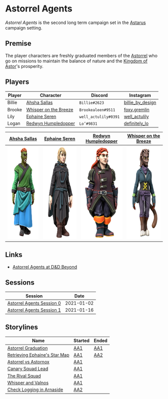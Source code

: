 # Astorrel Agents

*Astorrel Agents* is the second long term campaign set in the [Astarus](../../astarus/README.md) campaign setting.

## Premise

The player characters are freshly graduated members of the [Astorrel](../../astarus/civilisations/kingdom-of-astor/organisations/astorrel/README.md) who go on missions to maintain the balance of nature and the [Kingdom of Astor](../../astarus/civilisations/kingdom-of-astor/README.md)'s prosperity.

## Players

| Player | Character | Discord | Instagram |
| --- | --- | --- | ---|
| Billie | [Ahsha Sallas](../../astarus/people/ahsha-sallas.md) | `Billie#2623` | [billie_by_design](https://www.instagram.com/billie_by_design/) |
| Brooke | [Whisper on the Breeze](../../astarus/people/whisper-on-the-breeze.md) | `Brookealeen#9511` | [foxy.gremlin](https://www.instagram.com/foxy.gremlin/) |
| Lily | [Ephaine Seren](../../astarus/people/ephaine-seren.md) | `well_actulily#0391` | [well_actulily](https://www.instagram.com/well_actulily/) |
| Logan | [Redwyn Humpledopper](../../astarus/people/redywn-humpledopper.md) | `Lo’#9831` | [definitely_lo](https://www.instagram.com/definitely_lo/) |

| [Ahsha Sallas](../../astarus/people/ahsha-sallas.md) | [Ephaine Seren](../../astarus/people/ephaine-seren.md) | [Redwyn Humpledopper](../../astarus/people/redywn-humpledopper.md) |[Whisper on the Breeze](../../astarus/people/whisper-on-the-breeze.md) |
|:---:|:---:|:---:|:---:|
| <img src="../../images/people/ahsha-sallas.png" height="300" /> | <img src="../../images/people/ephaine-seren.png" height="300" /> | <img src="../../images/people/redwyn-humpledopper.png" height="300" /> | <img src="../../images/people/whisper-on-the-breeze.png" height="300" /> |

## Links

- [Astorrel Agents at D&D Beyond](https://www.dndbeyond.com/campaigns/1620558)

## Sessions

| Session | Date |
| --- | --- |
| [Astorrel Agents Session 0](sessions/0.md) | 2021-01-02 |
| [Astorrel Agents Session 1](sessions/1.md) | 2021-01-16 |

## Storylines

| Name | Started | Ended |
| --- | --- | --- |
| [Astorrel Graduation](storylines/astorrel-graduation.md) | [AA1](sessions/1.md) | [AA1](sessions/1.md) |
| [Retrieving Ephaine's Star Map](storylines/retrieving-ephaines-star-map.md) | [AA1](sessions/1.md) | [AA2](sessions/2.md) |
| [Astorrel vs Astornox](storylines/astorrel-vs-astornox.md) | [AA1](sessions/1.md) | |
| [Canary Squad Lead](storylines/canary-squad-lead.md) | [AA1](sessions/1.md) | |
| [The Rival Squad](storylines/the-rival-squad.md) | [AA1](sessions/1.md) | |
| [Whisper and Valnos](storylines/whisper-and-valnos.md) | [AA1](sessions/1.md) | |
| [Check Logging in Arnaside](storylines/check-logging-in-arnaside.md) | [AA2](sessions/2.md) | |
